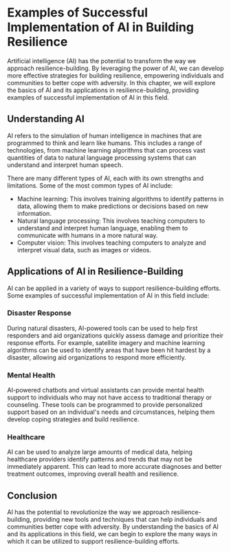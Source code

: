 Examples of Successful Implementation of AI in Building Resilience
===========================================================================================================================================

Artificial intelligence (AI) has the potential to transform the way we approach resilience-building. By leveraging the power of AI, we can develop more effective strategies for building resilience, empowering individuals and communities to better cope with adversity. In this chapter, we will explore the basics of AI and its applications in resilience-building, providing examples of successful implementation of AI in this field.

Understanding AI
----------------

AI refers to the simulation of human intelligence in machines that are programmed to think and learn like humans. This includes a range of technologies, from machine learning algorithms that can process vast quantities of data to natural language processing systems that can understand and interpret human speech.

There are many different types of AI, each with its own strengths and limitations. Some of the most common types of AI include:

* Machine learning: This involves training algorithms to identify patterns in data, allowing them to make predictions or decisions based on new information.
* Natural language processing: This involves teaching computers to understand and interpret human language, enabling them to communicate with humans in a more natural way.
* Computer vision: This involves teaching computers to analyze and interpret visual data, such as images or videos.

Applications of AI in Resilience-Building
-----------------------------------------

AI can be applied in a variety of ways to support resilience-building efforts. Some examples of successful implementation of AI in this field include:

### Disaster Response

During natural disasters, AI-powered tools can be used to help first responders and aid organizations quickly assess damage and prioritize their response efforts. For example, satellite imagery and machine learning algorithms can be used to identify areas that have been hit hardest by a disaster, allowing aid organizations to respond more efficiently.

### Mental Health

AI-powered chatbots and virtual assistants can provide mental health support to individuals who may not have access to traditional therapy or counseling. These tools can be programmed to provide personalized support based on an individual's needs and circumstances, helping them develop coping strategies and build resilience.

### Healthcare

AI can be used to analyze large amounts of medical data, helping healthcare providers identify patterns and trends that may not be immediately apparent. This can lead to more accurate diagnoses and better treatment outcomes, improving overall health and resilience.

Conclusion
----------

AI has the potential to revolutionize the way we approach resilience-building, providing new tools and techniques that can help individuals and communities better cope with adversity. By understanding the basics of AI and its applications in this field, we can begin to explore the many ways in which it can be utilized to support resilience-building efforts.
